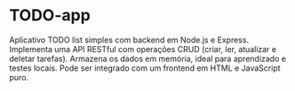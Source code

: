 # TODO-app
Aplicativo TODO list simples com backend em Node.js e Express. Implementa uma API RESTful com operações CRUD (criar, ler, atualizar e deletar tarefas). Armazena os dados em memória, ideal para aprendizado e testes locais. Pode ser integrado com um frontend em HTML e JavaScript puro.

